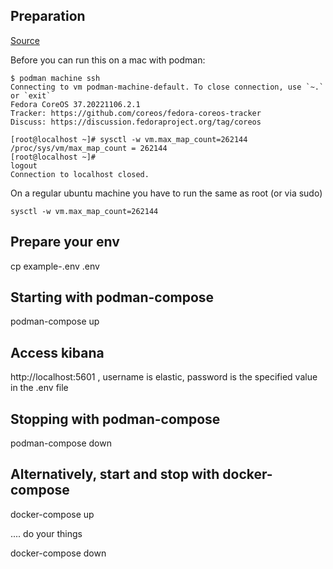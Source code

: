 ## Preparation
[Source](https://www.elastic.co/guide/en/elasticsearch/reference/current/vm-max-map-count.html)

Before you can run this on a mac with podman: 

```
$ podman machine ssh
Connecting to vm podman-machine-default. To close connection, use `~.` or `exit`
Fedora CoreOS 37.20221106.2.1
Tracker: https://github.com/coreos/fedora-coreos-tracker
Discuss: https://discussion.fedoraproject.org/tag/coreos

[root@localhost ~]# sysctl -w vm.max_map_count=262144
/proc/sys/vm/max_map_count = 262144
[root@localhost ~]#
logout
Connection to localhost closed.
```

On a regular ubuntu machine you have to run the same as root (or via sudo)
```
sysctl -w vm.max_map_count=262144
```

## Prepare your env
cp  example-.env  .env

## Starting with podman-compose
podman-compose up

## Access kibana
http://localhost:5601 ,  username is elastic,  password is the specified value in the .env file

## Stopping with podman-compose
podman-compose down


## Alternatively, start and stop with docker-compose
docker-compose up

.... do your things

docker-compose down
